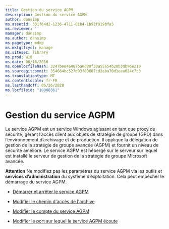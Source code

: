 ```yaml
---
title: Gestion du service AGPM
description: Gestion du service AGPM
author: dansimp
ms.assetid: 331f64d2-1236-4711-81b4-1b92f019bfa5
ms.reviewer: ''
manager: dansimp
ms.author: dansimp
ms.pagetype: mdop
ms.mktglfcycl: manage
ms.sitesec: library
ms.prod: w10
ms.date: 06/16/2016
ms.openlocfilehash: 3247be846487ba6d80f30a55654b20b3db96e219
ms.sourcegitcommit: 354664bc527d93f80687cd2eba70d1eea024c7c3
ms.translationtype: MT
ms.contentlocale: fr-FR
ms.lasthandoff: 06/26/2020
ms.locfileid: "10808361"
---
```

# Gestion du service AGPM


Le service AGPM est un service Windows agissant en tant que proxy de sécurité, gérant l’accès client aux objets de stratégie de groupe (GPO) dans l’environnement d’archivage et de production. Il applique la délégation de gestion de la stratégie de groupe avancée (AGPM) et fournit un niveau de sécurité amélioré. Le service AGPM est hébergé sur le serveur sur lequel est installé le serveur de gestion de la stratégie de groupe Microsoft avancée.

**Attention**  Ne modifiez pas les paramètres du service AGPM via les outils et **services** **d’administration** du système d’exploitation. Cela peut empêcher le démarrage du service AGPM.

 

-   [Démarrer et arrêter le service AGPM](start-and-stop-the-agpm-service.md)

-   [Modifier le chemin d'accès de l'archive](modify-the-archive-path.md)

-   [Modifier le compte du service AGPM](modify-the-agpm-service-account.md)

-   [Modifier le port sur lequel le service AGPM écoute](modify-the-port-on-which-the-agpm-service-listens.md)

 

 





